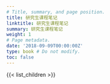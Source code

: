 ```yaml
---
# Title, summary, and page position.
title: 研究生课程笔记
linktitle: 研究生课程笔记
summary: 研究生课程笔记
weight: 1
# Page metadata.
date: '2018-09-09T00:00:00Z'
type: book # Do not modify.
toc: false
---
```


{{< list_children >}}
